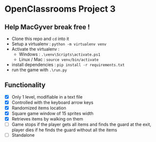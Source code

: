 # OpenClassrooms Project 3
## Help MacGyver break free !

- Clone this repo and `cd` into it
- Setup a virtualenv : `python -m virtualenv venv`
- Activate the virtualenv :
    - Windows : `.\venv\Scripts\activate.ps1`
    - Linux / Mac : `source venv/bin/activate`
- install dependencies : `pip install -r requirements.txt`
- run the game with `.\run.py`

## Functionality

- [x] Only 1 level, modifiable in a text file  
- [x] Controlled with the keyboard arrow keys  
- [x] Randomized items location  
- [x] Square game window of 15 sprites width  
- [x] Retrieves items by walking on them  
- [ ] Game stops if the player gets all items and finds the guard at the exit, player dies if he finds the guard without all the items  
- [ ] Standalone  
